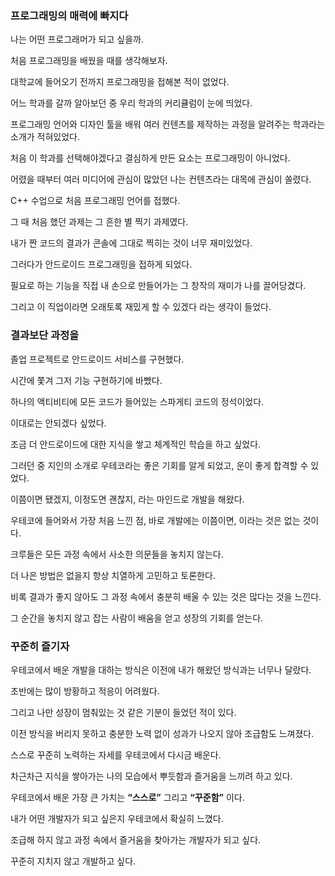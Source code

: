 ### 프로그래밍의 매력에 빠지다

나는 어떤 프로그래머가 되고 싶을까.

처음 프로그래밍을 배웠을 때를 생각해보자.

대학교에 들어오기 전까지 프로그래밍을 접해본 적이 없었다.

어느 학과를 갈까 알아보던 중 우리 학과의 커리큘럼이 눈에 띄었다.

프로그래밍 언어와 디자인 툴을 배워 여러 컨텐츠를 제작하는 과정을 알려주는 학과라는 소개가 적혀있었다. 

처음 이 학과를 선택해야겠다고 결심하게 만든 요소는 프로그래밍이 아니었다. 

어렸을 때부터 여러 미디어에 관심이 많았던 나는 컨텐츠라는 대목에 관심이 쏠렸다.

C++ 수업으로 처음 프로그래밍 언어를 접했다.

그 때 처음 했던 과제는 그 흔한 별 찍기 과제였다.

내가 짠 코드의 결과가 콘솔에 그대로 찍히는 것이 너무 재미있었다.

그러다가 안드로이드 프로그래밍을 접하게 되었다.

필요로 하는 기능을 직접 내 손으로 만들어가는 그 창작의 재미가 나를 끌어당겼다.

그리고 이 직업이라면 오래토록 재밌게 할 수 있겠다 라는 생각이 들었다.

### 결과보단 과정을

졸업 프로젝트로 안드로이드 서비스를 구현했다. 

시간에 쫓겨 그저 기능 구현하기에 바빴다.

하나의 액티비티에 모든 코드가 들어있는 스파게티 코드의 정석이었다. 

이대로는 안되겠다 싶었다.

조금 더 안드로이드에 대한 지식을 쌓고 체계적인 학습을 하고 싶었다.

그러던 중 지인의 소개로 우테코라는 좋은 기회를 알게 되었고, 운이 좋게 합격할 수 있었다. 

이쯤이면 됐겠지, 이정도면 괜찮지, 라는 마인드로 개발을 해왔다. 

우테코에 들어와서 가장 처음 느낀 점, 바로 개발에는 이쯤이면, 이라는 것은 없는 것이다. 

크루들은 모든 과정 속에서 사소한 의문들을 놓치지 않는다. 

더 나은 방법은 없을지 항상 치열하게 고민하고 토론한다.

비록 결과가 좋지 않아도 그 과정 속에서 충분히 배울 수 있는 것은 많다는 것을 느낀다.

그 순간을 놓치지 않고 잡는 사람이 배움을 얻고 성장의 기회를 얻는다. 

### **꾸준히 즐기자**

우테코에서 배운 개발을 대하는 방식은 이전에 내가 해왔던 방식과는 너무나 달랐다.

초반에는 많이 방황하고 적응이 어려웠다. 

그리고 나만 성장이 멈춰있는 것 같은 기분이 들었던 적이 있다.

이전 방식을 버리지 못하고 충분한 노력 없이 성과가 나오지 않아 조급함도 느껴졌다. 

스스로 꾸준히 노력하는 자세를 우테코에서 다시금 배운다.

차근차근 지식을 쌓아가는 나의 모습에서 뿌듯함과 즐거움을 느끼려 하고 있다.

우테코에서 배운 가장 큰 가치는 **“스스로”** 그리고 **“꾸준함”** 이다. 

내가 어떤 개발자가 되고 싶은지 우테코에서 확실히 느꼈다. 

조급해 하지 않고 과정 속에서 즐거움을 찾아가는 개발자가 되고 싶다. 

꾸준히 지치지 않고 개발하고 싶다.
